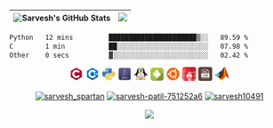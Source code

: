 <img src="https://github-readme-stats.vercel.app/api?username=sarvesh10491&show_icons=true&theme=merko" alt="Sarvesh's GitHub Stats">|<img src="https://media1.giphy.com/media/13HgwGsXF0aiGY/giphy.gif" />
|--|--|

<!--START_SECTION:waka-->

```text
Python   12 mins         ██████████████████████▒░░   89.59 %
C        1 min           ██░░░░░░░░░░░░░░░░░░░░░░░   07.98 %
Other    0 secs          ▓░░░░░░░░░░░░░░░░░░░░░░░░   02.42 %
```

<!--END_SECTION:waka-->


<p align="center">
  <code><img title="C" height="25" src="https://github.com/sarvesh10491/sarvesh10491/blob/main/gitimgs/c.jpg"></code>
  <code><img title="C++" height="25" src="https://github.com/sarvesh10491/sarvesh10491/blob/main/gitimgs/c++.jpg"></code>
  <code><img title="Python" height="25" src="https://github.com/sarvesh10491/sarvesh10491/blob/main/gitimgs/python.jpg"></code>
  <code><img title="Java" height="25" src="https://github.com/sarvesh10491/sarvesh10491/blob/main/gitimgs/java.jpg"></code>
  <code><img title="Linux" height="25" src="https://github.com/sarvesh10491/sarvesh10491/blob/main/gitimgs/linux.jpg"></code>
  <code><img title="Android" height="25" src="https://github.com/sarvesh10491/sarvesh10491/blob/main/gitimgs/android.jpg"></code>
  <code><img title="Ubuntu" height="25" src="https://github.com/sarvesh10491/sarvesh10491/blob/main/gitimgs/ubuntu.jpg"></code>
  <code><img title="Oracle" height="25" src="https://github.com/sarvesh10491/sarvesh10491/blob/main/gitimgs/oracle.jpg"></code>
  <code><img title="Assembly" height="25" src="https://github.com/sarvesh10491/sarvesh10491/blob/main/gitimgs/assembly.jpg"></code>
  <code><img title="Matlab" height="25" src="https://github.com/sarvesh10491/sarvesh10491/blob/main/gitimgs/matlab.jpg"></code>
</p>

<p align="center">
<a href="https://twitter.com/sarvesh_spartan" target="_blank"><img title="Twitter" align="center" src="https://img.icons8.com/bubbles/50/000000/twitter.png" alt="sarvesh_spartan" height="50" width="50" /></a>
<a href="https://linkedin.com/in/sarvesh-patil-751252a6" target="_blank"><img title="LinkedIn" align="center" src="https://img.icons8.com/bubbles/50/000000/linkedin.png" alt="sarvesh-patil-751252a6" height="50" width="50" /></a>
<a href="https://instagram.com/sarvesh10491" target="_blank"><img title="Instagram" align="center" src="https://img.icons8.com/bubbles/50/000000/instagram-new.png" alt="sarvesh10491" height="50" width="50" /></a>
</p>

<div align="center">
<img src="https://komarev.com/ghpvc/?username=sarvesh10491&&style=flat-square" align="center" />
</div>  

